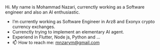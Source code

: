 Hi. My name is Mohammad Nazari, currenctly working as a Software engineer and also an AI enthusiastic. 

- I’m currently working as Software Engineer in Arz8 and Exonyx crypto currency exchanges.
- Currenctly trying to implement an elementary AI agent.
- Experiend in Flutter, Node js, Python and ...
- 📫 How to reach me: [mnzarym@gmail.com](mailto:mnzarym@gmail.com)


<!--
**mnazarim/mnazarim** is a ✨ _special_ ✨ repository because its `README.md` (this file) appears on your GitHub profile.

Here are some ideas to get you started:

- 🔭 I’m currently working on ...
- 🌱 I’m currently learning ...
- 👯 I’m looking to collaborate on ...
- 🤔 I’m looking for help with ...
- 💬 Ask me about ...
- 📫 How to reach me: ...
- 😄 Pronouns: ...
- ⚡ Fun fact: ...
-->
